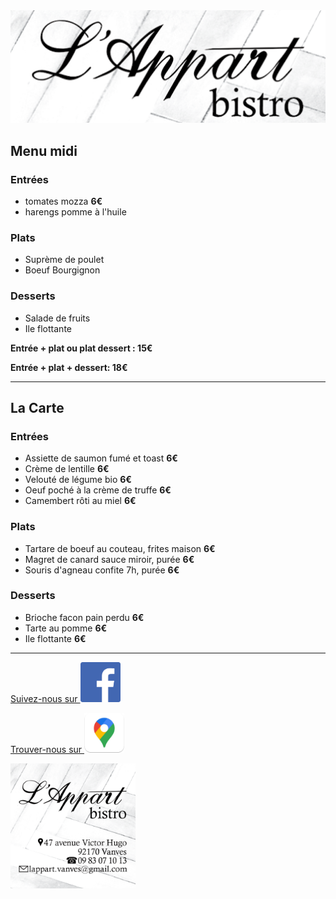 <img src="appart.png" alt="drawing" width="600"/>


## Menu midi 
### Entrées
- tomates mozza **6€**
- harengs pomme à l'huile 

### Plats
- Suprème de poulet 
- Boeuf Bourgignon

### Desserts
- Salade de fruits
- Ile flottante


**Entrée  + plat ou  plat dessert : 15€**

**Entrée  + plat + dessert: 18€**

-------------

## La Carte

### Entrées
- Assiette de saumon fumé et toast **6€**
- Crème de lentille **6€**
- Velouté de légume bio **6€**
- Oeuf poché à la crème de truffe **6€**
- Camembert rôti au miel **6€**

### Plats
- Tartare de boeuf au couteau, frites maison **6€**
- Magret de canard sauce miroir, purée **6€**
- Souris d'agneau confite 7h, purée **6€**

### Desserts
- Brioche facon pain perdu **6€**
- Tarte au pomme **6€**
- Ile flottante **6€**

-------------

[Suivez-nous sur <img src="fb_icon_325x325.png" width="64">](https://www.facebook.com/pg/lappart.vanves)

[Trouver-nous sur <img src="google-maps.png" width="64">](https://goo.gl/maps/dQ14azTkhz1ixXj96)

<img src="appart-visit-card.png" alt="drawing" width="200"/>


